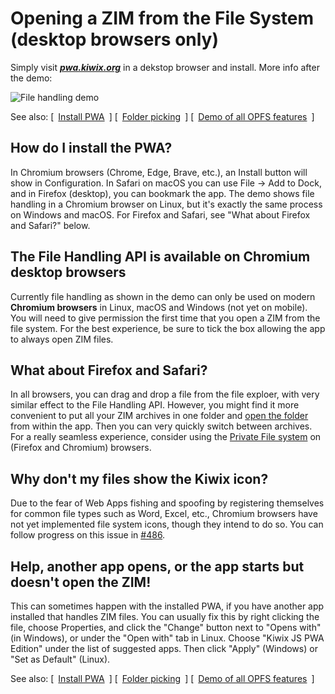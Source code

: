 # Opening a ZIM from the File System (desktop browsers only)

Simply visit **_[pwa.kiwix.org](https://pwa.kiwix.org)_** in a dekstop browser and install. More info after the demo:

![File handling demo](File_handling.gif)

See also: [&ensp;[Install PWA](Install-PWA.md)&ensp;]  [&ensp;[Folder picking](Folder-Picking.md)&ensp;]  [&ensp;[Demo of all OPFS features](Demo-OPFS_all_features.md)&ensp;]

## How do I install the PWA?

In Chromium browsers (Chrome, Edge, Brave, etc.), an Install button will show in Configuration. In Safari on macOS you can use File ->
Add to Dock, and in Firefox (desktop), you can bookmark the app. The demo shows file handling in a Chromium browser on Linux, but it's
exactly the same process on Windows and macOS. For Firefox and Safari, see "What about Firefox and Safari?" below.

## The File Handling API is available on Chromium desktop browsers

Currently file handling as shown in the demo can only be used on modern **Chromium browsers** in Linux, macOS and Windows (not yet on mobile).
You will need to give permission the first time that you open a ZIM from the file system. For the best experience, be sure to tick the box
allowing the app to always open ZIM files.

## What about Firefox and Safari?

In all browsers, you can drag and drop a file from the file exploer, with very similar effect to the File Handling API. However, you might
find it more convenient to put all your ZIM archives in one folder and [open the folder](Folder-Picking.md) from within the app. Then you
can very quickly switch between archives. For a really seamless experience, consider using the [Private File system](Demo-OPFS_all_features.md)
on (Firefox and Chromium) browsers. 

## Why don't my files show the Kiwix icon?

Due to the fear of Web Apps fishing and spoofing by registering themselves for common file types such as Word, Excel, etc.,
Chromium browsers have not yet implemented file system icons, though they intend to do so. You can follow progress on this issue in
[#486](https://github.com/kiwix/kiwix-js-pwa/issues/486).

## Help, another app opens, or the app starts but doesn't open the ZIM!

This can sometimes happen with the installed PWA, if you have another app installed that handles ZIM files. You can usually fix this by right
clicking the file, choose Properties, and click the "Change" button next to "Opens with" (in Windows), or under the "Open with" tab in Linux.
Choose "Kiwix JS PWA Edition" under the list of suggested apps. Then click "Apply" (Windows) or "Set as Default" (Linux).

See also: [&ensp;[Install PWA](Install-PWA.md)&ensp;]  [&ensp;[Folder picking](Folder-Picking.md)&ensp;]  [&ensp;[Demo of all OPFS features](Demo-OPFS_all_features.md)&ensp;]
